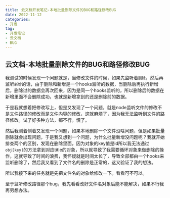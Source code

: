 ```yaml
---
title: 云文档开发笔记-本地批量删除文件的BUG和路径修改BUG
date: 2022-11-12
categories: 
- 开发
tag: 
- 开发笔记
- 云文档
- BUG
---
```


## 云文档-本地批量删除文件的BUG和路径修改BUG

我测试的时候发现一个问题就是，当修改文件的时候，如果先监听着`删除`，然后再监听`新增`的话，由于删除和新增是一个hooks监听的数据，当删除后再执行新增后，删除过的数据会再次回来，因为是同一个hooks监听的，所以删除后的数据在新增里面不会删除成功，也就是新增拿到的还是删除前的数据。

于是我就想着把修改写上，但是又发现了一个问题，就是node监听文件的修改不是文件路径的修改而是文件内容的修改，这就麻烦了，因为我无法监听到文件的路径修改。试了好多种方法，都不行。慌了。

然后我测着侧着又发现一个问题，如果本地删除一个文件没啥问题，但是如果批量删除就会出现问题，于是我又想到一个问题，为什么批量新增没问题呢？我就开始排查两个的区别，发现在删除里面，因为对象的key值是id所以我无法通过`obj[key]`的方法拿到对应title的对象，所以就导致了我需要循环对象来做删除的操作，这就导致了时间的浪费，我怀疑就是时间太长了，导致全部都由一个hooks来监听删除了，然后我又看到了文件名的删除是正常的，这又验证了我的想法。

所以我接下来的任务就是先把文件名的对象给修改一下。看看可不可以。

至于监听修改路径那个bug，我先看看改好文件名对象后能不能解决，如果不行我再另想办法。